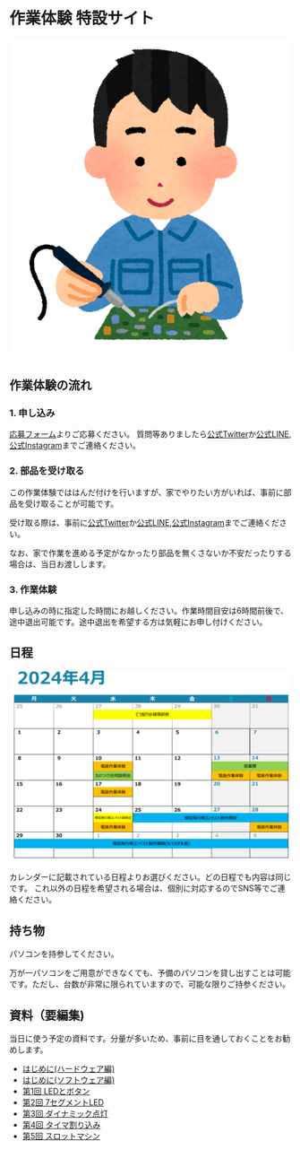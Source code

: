 
# 作業体験 特設サイト

![](img/handa.png)

## 作業体験の流れ

### 1. 申し込み

[応募フォーム](https://forms.gle/UWvmDFy2tdmvrmw7A)よりご応募ください。
質問等ありましたら[公式Twitter](https://twitter.com/meister_welcome)か[公式LINE](https://liff.line.me/1645278921-kWRPP32q/?accountId=722fzwlk),[公式Instagram](https://www.instagram.com/tokyotechmeister_pr/?hl=ja)までご連絡ください。

### 2. 部品を受け取る

この作業体験でははんだ付けを行いますが、家でやりたい方がいれば、事前に部品を受け取ることが可能です。

受け取る際は、事前に[公式Twitter](https://twitter.com/meister_welcome)か[公式LINE](https://liff.line.me/1645278921-kWRPP32q/?accountId=722fzwlk),[公式Instagram](https://www.instagram.com/tokyotechmeister_pr/?hl=ja)までご連絡ください。

なお、家で作業を進める予定がなかったり部品を無くさないか不安だったりする場合は、当日お渡しします。

### 3. 作業体験

申し込みの時に指定した時間にお越しください。作業時間目安は6時間前後で、途中退出可能です。途中退出を希望する方は気軽にお申し付けください。

## 日程

![](img/schedule.png)

カレンダーに記載されている日程よりお選びください。どの日程でも内容は同じです。
これ以外の日程を希望される場合は、個別に対応するのでSNS等でご連絡ください。

## 持ち物

パソコンを持参してください。

万が一パソコンをご用意ができなくても、予備のパソコンを貸し出すことは可能です。ただし、台数が非常に限られていますので、可能な限りご持参ください。

## 資料（要編集)

当日に使う予定の資料です。分量が多いため、事前に目を通しておくことをお勧めします。

* [はじめに(ハードウェア編)](https://github.com/TitechMeister/Device-ATtiny2313_Board/tree/main/docs/day0.0)
* [はじめに(ソフトウェア編)](https://github.com/TitechMeister/Device-ATtiny2313_Board/tree/main/docs/day0.5)
* [第1回 LEDとボタン](https://github.com/TitechMeister/Device-ATtiny2313_Board/tree/main/docs/day1/)
* [第2回 7セグメントLED](https://github.com/TitechMeister/Device-ATtiny2313_Board/tree/main/docs/day2/)
* [第3回 ダイナミック点灯](https://github.com/TitechMeister/Device-ATtiny2313_Board/tree/main/docs/day3/)
* [第4回 タイマ割り込み](https://github.com/TitechMeister/Device-ATtiny2313_Board/tree/main/docs/day4/)
* [第5回 スロットマシン](https://github.com/TitechMeister/Device-ATtiny2313_Board/tree/main/docs/day5/)
